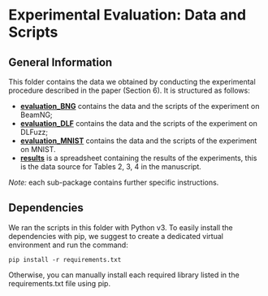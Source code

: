 # Experimental Evaluation: Data and Scripts #

## General Information ##

This folder contains the data we obtained by conducting the experimental procedure described in the paper (Section 6).
It is structured as follows:
* [__evaluation_BNG__](/experiments/evaluation_BEAMNG) contains the data and the scripts of the experiment on BeamNG;
* [__evaluation_DLF__](/experiments/evaluation_DLF) contains the data and the scripts of the experiment on DLFuzz;
* [__evaluation_MNIST__](/experiments/evaluation_MNIST) contains the data and the scripts of the experiment on MNIST.
* [__results__](/experiments/results.xlsx) is a spreadsheet containing the results of the experiments, this is the data source for Tables 2, 3, 4 in the manuscript.

_Note:_ each sub-package contains further specific instructions.

## Dependencies ##

We ran the scripts in this folder with Python v3.
To easily install the dependencies with pip, we suggest to create a dedicated virtual environment and run the command:

`pip install -r requirements.txt`

Otherwise, you can manually install each required library listed in the requirements.txt file using pip.
